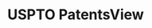 ---
layout: default
bigquery: https://console.cloud.google.com/bigquery?p=patents-public-data&d=patentsview&page=dataset
citation: Attribution should be given to PatentsView for use, distribution, or derivative
  works.
code: https://github.com/CSSIP-AIR/PatentsView-Code-Snippets/
contributors: USPTO
cost: None
description: 'PatentsView includes US patent data including raw data (summaries, applications,
  pregrant applications), disambugations of inventors and assignees, and inventor
  gender estimates.  Also foreign priority data, # of figures and sheets, and government
  interest statements.'
documentation: https://patentsview.org/query/builder-faqs
last_edit: Mon, 04 Apr 2022 19:02:57 GMT
location: https://patentsview.org/
maintained_by: USPTO
record_creation_timestamp: 12/2/2020 17:20:46
schema_fields: '[''disamb_inventor_id_20171003'', ''lapse_of_patent'', ''doctype'',
  ''field_id'', ''gi_statement'', ''disamb_assignee_id_20200331'', ''exemplary'',
  ''disamb_inventor_id_20170307'', ''field_title'', ''country'', ''lname'', ''series_code'',
  ''subsection_id'', ''classification_data_source'', ''inventor_id'', ''withdrawn'',
  ''f102_date'', ''disamb_inventor_id_20171226'', ''disclaimer_date'', ''ipc_version_indicator'',
  ''disamb_inventor_id_20190820'', ''disamb_assignee_id_20190820'', ''name_last'',
  ''status'', ''abstract'', ''publication_number'', ''id'', ''designation'', ''latlong'',
  ''classification_status'', ''latin_name'', ''organization'', ''disamb_inventor_id_20180528'',
  ''city'', ''lawyer_id'', ''num_figures'', ''filename'', ''subgroup_id'', ''disamb_inventor_id_20200630'',
  ''num'', ''f371_date'', ''deceased'', ''contract_award_number'', ''disamb_assignee_id_20181127'',
  ''title'', ''num_sheets'', ''doc_type'', ''level_three'', ''dependent'', ''subcategory_id'',
  ''level_two'', ''male'', ''state'', ''sequence'', ''fname'', ''disamb_inventor_id_20191231'',
  ''_371_date'', ''_102_date'', ''subgroup'', ''term_disclaimer'', ''location_id'',
  ''classification_level'', ''term_extension'', ''citation_id'', ''number'', ''section_id'',
  ''disamb_assignee_id_20190312'', ''subclass'', ''section'', ''disamb_inventor_id_20190312'',
  ''length'', ''disamb_assignee_id_20191008'', ''disamb_assignee_id_20200630'', ''longitude'',
  ''disamb_assignee_id_20200929'', ''name'', ''application_id'', ''type'', ''symbol_position'',
  ''disamb_assignee_id_20191231'', ''applicant_type'', ''rel_id'', ''role'', ''state_fips'',
  ''category'', ''disamb_inventor_id_20181127'', ''rule_47'', ''kind'', ''term_grant'',
  ''level_one'', ''name_first'', ''uuid'', ''country_transformed'', ''group'', ''category_id'',
  ''patent_id'', ''variety'', ''male_flag'', ''rawlocation_id'', ''assignee_id'',
  ''relkind'', ''organization_id'', ''subclass_id'', ''main_group'', ''mainclass_id'',
  ''attribution_status'', ''disamb_inventor_id_20200929'', ''disamb_inventor_id_20191008'',
  ''disamb_inventor_id_20170808'', ''latitude'', ''group_id'', ''text'', ''rawassignee_id'',
  ''classification_value'', ''reldocno'', ''county_fips'', ''rawinventor_id'', ''action_date'',
  ''sector_title'', ''disamb_inventor_id_20201229'', ''county'', ''date'', ''ipc_class'',
  ''num_claims'', ''disamb_inventor_id_20200331'']'
shortname: patentsview
tags:
- disambiguation
- United States
- gender
terms_of_use: Creative Commons Attribution 4.0 International License.
timeframe: 1963-1999
title: USPTO PatentsView
uuid: cf1780b1-e265-4e49-8d1d-83b9cfe0fd9a
---
